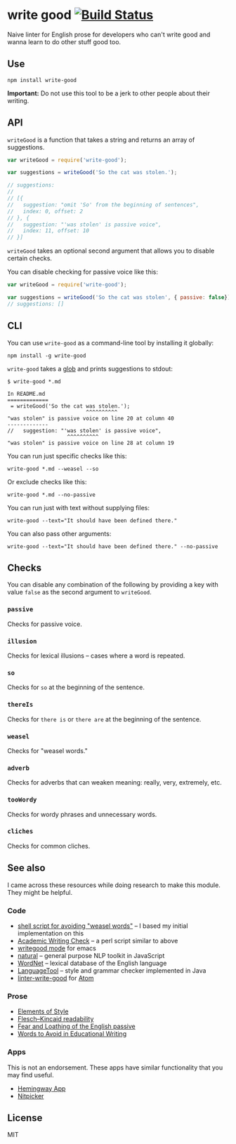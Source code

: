 # write good [![Build Status](https://travis-ci.org/btford/write-good.svg?branch=master)](https://travis-ci.org/btford/write-good)

Naive linter for English prose for developers who can't write good and wanna learn to do other stuff good too.


## Use

```shell
npm install write-good
```

**Important:** Do not use this tool to be a jerk to other people about their writing.


## API

`writeGood` is a function that takes a string and returns an array of suggestions.

```javascript
var writeGood = require('write-good');

var suggestions = writeGood('So the cat was stolen.');

// suggestions:
//
// [{
//   suggestion: "omit 'So' from the beginning of sentences",
//   index: 0, offset: 2
// }, {
//   suggestion: "'was stolen' is passive voice",
//   index: 11, offset: 10
// }]
```

`writeGood` takes an optional second argument that allows you to disable certain checks.

You can disable checking for passive voice like this:

```javascript
var writeGood = require('write-good');

var suggestions = writeGood('So the cat was stolen', { passive: false});
// suggestions: []
```


## CLI

You can use `write-good` as a command-line tool by installing it globally:

```shell
npm install -g write-good
```

`write-good` takes a [glob](https://github.com/isaacs/node-glob) and prints suggestions to stdout:

```shell
$ write-good *.md

In README.md
=============
 = writeGood('So the cat was stolen.');
                         ^^^^^^^^^^
"was stolen" is passive voice on line 20 at column 40
-------------
//   suggestion: "'was stolen' is passive voice",
                   ^^^^^^^^^^
"was stolen" is passive voice on line 28 at column 19
```

You can run just specific checks like this:

```shell
write-good *.md --weasel --so
```

Or exclude checks like this:

```shell
write-good *.md --no-passive
```

You can run just with text without supplying files:

```shell
write-good --text="It should have been defined there."
```

You can also pass other arguments:

```shell
write-good --text="It should have been defined there." --no-passive
```

## Checks

You can disable any combination of the following by providing a key with value `false` as the second argument to `writeGood`.

### `passive`
Checks for passive voice.

### `illusion`
Checks for lexical illusions – cases where a word is repeated.

### `so`
Checks for `so` at the beginning of the sentence.

### `thereIs`
Checks for `there is` or `there are` at the beginning of the sentence.

### `weasel`
Checks for "weasel words."

### `adverb`
Checks for adverbs that can weaken meaning: really, very, extremely, etc.

### `tooWordy`
Checks for wordy phrases and unnecessary words.

### `cliches`
Checks for common cliches.

## See also

I came across these resources while doing research to make this module.
They might be helpful.

### Code

* [shell script for avoiding "weasel words"](http://matt.might.net/articles/shell-scripts-for-passive-voice-weasel-words-duplicates/) – I based my initial implementation on this
* [Academic Writing Check](https://github.com/devd/Academic-Writing-Check) – a perl script similar to above
* [writegood mode](https://github.com/bnbeckwith/writegood-mode) for emacs
* [natural](https://github.com/NaturalNode/natural) – general purpose NLP toolkit in JavaScript
* [WordNet](http://wordnet.princeton.edu/) – lexical database of the English language
* [LanguageTool](https://languagetool.org/) – style and grammar checker implemented in Java
* [linter-write-good](https://github.com/gepoch/linter-write-good) for [Atom](https://atom.io/)

### Prose

* [Elements of Style](http://www.bartleby.com/141/)
* [Flesch–Kincaid readability](http://en.wikipedia.org/wiki/Flesch%E2%80%93Kincaid_readability_test)
* [Fear and Loathing of the English passive](http://www.lel.ed.ac.uk/~gpullum/passive_loathing.pdf)
* [Words to Avoid in Educational Writing](http://css-tricks.com/words-avoid-educational-writing/)

### Apps

This is not an endorsement.
These apps have similar functionality that you may find useful.

* [Hemingway App](http://www.hemingwayapp.com/)
* [Nitpicker](http://nitpickertool.com)

## License
MIT
